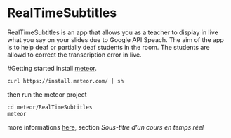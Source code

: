 # RealTimeSubtitles
RealTimeSubtitles is an app that allows you as a teacher to display in live what you say on your slides due to Google API Speach. The aim of the app is to help deaf or partially deaf students in the room. The students are allowd to correct the transcription error in live.

#Getting started
install [meteor](https://www.meteor.com/install).
```markdown
curl https://install.meteor.com/ | sh
```

then run the meteor project
```markdown
cd meteor/RealTimeSubtitles
meteor
```
more informations [here](http://air.imag.fr/index.php/Projets_2015-2016), section *Sous-titre d'un cours en temps réel*

